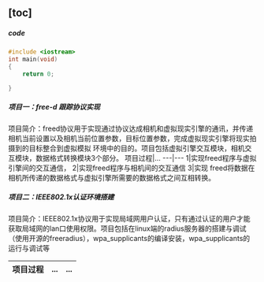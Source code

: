 [toc]
---
##### code
```C++
#include <iostream>
int main(void)
{
    return 0;

}
```
##### 项目一：free-d 跟踪协议实现

项目简介：freed协议用于实现通过协议达成相机和虚拟现实引擎的通讯，并传递相机当前设置以及相机当前位置参数，目标位置参数，完成虚拟现实引擎将现实拍摄到的目标整合到虚拟模拟                    环境中的目的。项目包括虚拟引擎交互模块，相机交互模块，数据格式转换模块3个部分。
项目过程|...
---|---
1|实现freed程序与虚拟引擎间的交互通信，
2|实现freed程序与相机间的交互通信
3|实现 freed将数据在相机所传递的数据格式与虚拟引擎所需要的数据格式之间互相转换。
##### 项目二：IEEE802.1x认证环境搭建
项目简介：IEEE802.1x协议用于实现局域网用户认证，只有通过认证的用户才能获取局域网的lan口使用权限。项目包括在linux端的radius服务器的搭建与调试（使用开源的freeradius），wpa_supplicants的编译安装，wpa_supplicants的运行与调试等

项目过程|...|...
---|---|---